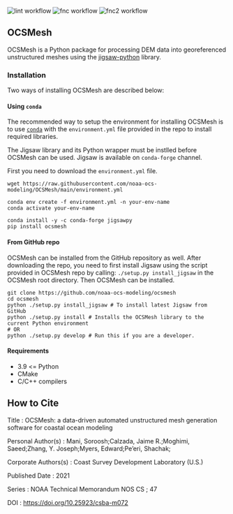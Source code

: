 ![lint workflow](https://github.com/noaa-ocs-modeling/OCSMesh/actions/workflows/pylint.yml/badge.svg?branch=main)
![fnc workflow](https://github.com/noaa-ocs-modeling/OCSMesh/actions/workflows/functional_test.yml/badge.svg?branch=main)
![fnc2 workflow](https://github.com/noaa-ocs-modeling/OCSMesh/actions/workflows/functional_test_2.yml/badge.svg?branch=main)

## OCSMesh
OCSMesh is a Python package for processing DEM data into georeferenced
unstructured meshes using the
[jigsaw-python](https://github.com/dengwirda/jigsaw-python) library.

### Installation
Two ways of installing OCSMesh are described below:

#### Using `conda`
The recommended way to setup the environment for installing OCSMesh is to
use [`conda`](https://docs.conda.io/en/latest/miniconda.html#linux-installers)
with the `environment.yml` file provided in the repo to install
required libraries.

The Jigsaw library and its Python wrapper  must be instlled
before OCSMesh can be used. Jigsaw is available on `conda-forge`
channel.

First you need to download the `environment.yml` file.

```
wget https://raw.githubusercontent.com/noaa-ocs-modeling/OCSMesh/main/environment.yml

conda env create -f environment.yml -n your-env-name
conda activate your-env-name

conda install -y -c conda-forge jigsawpy
pip install ocsmesh
```

#### From GitHub repo
OCSMesh can be installed from the GitHub repository as well.
After downloading the repo, you need to first install Jigsaw using
the script provided in OCSMesh repo by calling:
`./setup.py install_jigsaw` in the OCSMesh root directory.
Then OCSMesh can be installed. 

```
git clone https://github.com/noaa-ocs-modeling/ocsmesh
cd ocsmesh
python ./setup.py install_jigsaw # To install latest Jigsaw from GitHub
python ./setup.py install # Installs the OCSMesh library to the current Python environment
# OR
python ./setup.py develop # Run this if you are a developer.
```

#### Requirements
* 3.9 <= Python
* CMake 
* C/C++ compilers

## How to Cite
Title : OCSMesh: a data-driven automated unstructured mesh generation software for coastal ocean modeling

Personal Author(s) : Mani, Soroosh;Calzada, Jaime R.;Moghimi, Saeed;Zhang, Y. Joseph;Myers, Edward;Pe’eri, Shachak;

Corporate Authors(s) : Coast Survey Development Laboratory (U.S.)

Published Date : 2021

Series : NOAA Technical Memorandum NOS CS ; 47

DOI : https://doi.org/10.25923/csba-m072

